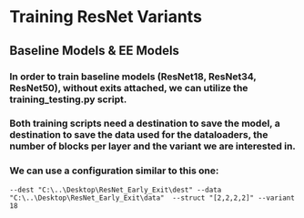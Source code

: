 # Training ResNet Variants

## Baseline Models & EE Models

### In order to train baseline models (ResNet18, ResNet34, ResNet50), without exits attached, we can utilize the training_testing.py script.

### Both training scripts need a destination to save the model, a destination to save the data used for the dataloaders, the number of blocks per layer and the variant we are interested in.

### We can use a configuration similar to this one:

`--dest "C:\..\Desktop\ResNet_Early_Exit\dest" --data "C:\..\Desktop\ResNet_Early_Exit\data" 
--struct "[2,2,2,2]" --variant 18`

